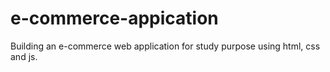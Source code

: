 # e-commerce-appication
 Building an e-commerce web application for study purpose using html, css and js.
